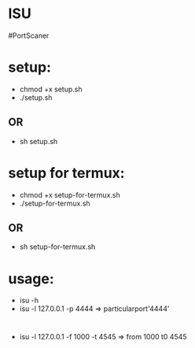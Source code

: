 # ISU
#PortScaner

# setup:
* chmod +x setup.sh
* ./setup.sh
## OR
* sh setup.sh

# setup for termux:
* chmod +x setup-for-termux.sh
* ./setup-for-termux.sh
##  OR
* sh setup-for-termux.sh

# usage:
* isu -h
* isu -l 127.0.0.1 -p 4444
          => particularport'4444'
#
* isu -l 127.0.0.1 -f 1000 -t 4545
          => from 1000 t0 4545
